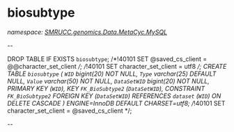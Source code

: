 ﻿# biosubtype
_namespace: [SMRUCC.genomics.Data.MetaCyc.MySQL](./index.md)_

--
 
 DROP TABLE IF EXISTS `biosubtype`;
 /*!40101 SET @saved_cs_client = @@character_set_client */;
 /*!40101 SET character_set_client = utf8 */;
 CREATE TABLE `biosubtype` (
 `WID` bigint(20) NOT NULL,
 `Type` varchar(25) DEFAULT NULL,
 `Value` varchar(50) NOT NULL,
 `DataSetWID` bigint(20) NOT NULL,
 PRIMARY KEY (`WID`),
 KEY `FK_BioSubtype2` (`DataSetWID`),
 CONSTRAINT `FK_BioSubtype2` FOREIGN KEY (`DataSetWID`) REFERENCES `dataset` (`WID`) ON DELETE CASCADE
 ) ENGINE=InnoDB DEFAULT CHARSET=utf8;
 /*!40101 SET character_set_client = @saved_cs_client */;
 
 --




